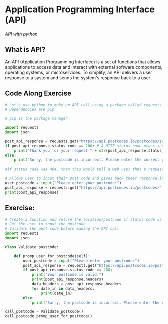 # Application Programming Interface (API)
_API with python_

## What is API?
An API (Application Programming Interface) is a set of functions that allows applications to access data and interact with external software components, operating systems, or microservices. To simplify, an API delivers a user response to a system and sends the system's response back to a user

## Code Along Exercise
```python
# Let's use python to make an API call using a package called requests
# Dependencies are pip

# pip is the package manager

import requests
import json

post_api_response = requests.get("https://api.postcodes.io/postcodes/se120nb")
if post_api_response.status_code == 200: # A HTTP status code means success. It indicates that the request has been processed successfully on the server.
    print("Thank you for your request " + str(post_api_response.status_code))
else:
    print("Sorry, the postcode is incorrect. Please enter the correct postcode.")

#if status code was 404, then this would tell a web user that a requested page was 'not found'. This means that the page you were trying to reach on the website couldn't be found on their server.

# Allows user to input their post code and gives back their response if it is live
user_postcode = input("Please enter your postcode:")
post_api_response = requests.get("https://api.postcodes.io/postcodes/" + user_postcode)
print(post_api_response)
```

## Exercise: 
```python
# Create a function and return the location/postcode if status code is 200
# Get the user to input the postcode
# Validate the post code before making the API call
import requests
import json

class Validate_postcode:

    def promp_user_for_postcode(self):
        user_postcode = input("Please enter your postcode:")
        post_api_response = requests.get("https://api.postcodes.io/postcodes/" + user_postcode)
        if post_api_response.status_code == 200:
            print("Your postcode is valid.")
            print(post_api_response.headers)
            data_headers = post_api_response.headers
            for date_in in data_headers:
                print(date_in)
        else:
            print("Sorry, the postcode is incorrect. Please enter the correct postcode.")

call_postcode = Validate_postcode()
call_postcode.promp_user_for_postcode()
```